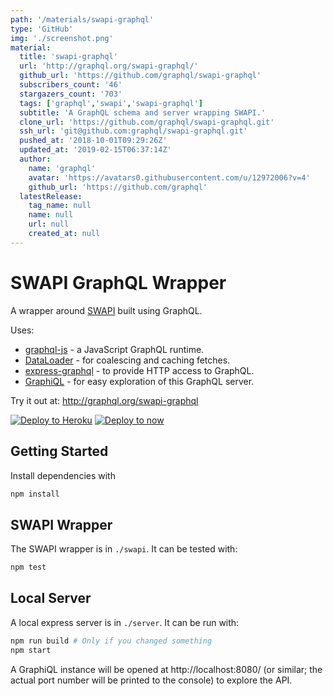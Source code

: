 ```yaml
---
path: '/materials/swapi-graphql'
type: 'GitHub'
img: './screenshot.png'
material:
  title: 'swapi-graphql'
  url: 'http://graphql.org/swapi-graphql/'
  github_url: 'https://github.com/graphql/swapi-graphql'
  subscribers_count: '46'
  stargazers_count: '703'
  tags: ['graphql','swapi','swapi-graphql']
  subtitle: 'A GraphQL schema and server wrapping SWAPI.'
  clone_url: 'https://github.com/graphql/swapi-graphql.git'
  ssh_url: 'git@github.com:graphql/swapi-graphql.git'
  pushed_at: '2018-10-01T09:29:26Z'
  updated_at: '2019-02-15T06:37:14Z'
  author:
    name: 'graphql'
    avatar: 'https://avatars0.githubusercontent.com/u/12972006?v=4'
    github_url: 'https://github.com/graphql'
  latestRelease:
    tag_name: null
    name: null
    url: null
    created_at: null
---
```

SWAPI GraphQL Wrapper
=====================

A wrapper around [SWAPI](http://swapi.co) built using GraphQL.

Uses:

* [graphql-js](https://github.com/graphql/graphql-js) - a JavaScript GraphQL runtime.
* [DataLoader](https://github.com/facebook/dataloader) - for coalescing and caching fetches.
* [express-graphql](https://github.com/graphql/express-graphql) - to provide HTTP access to GraphQL.
* [GraphiQL](https://github.com/graphql/graphiql) - for easy exploration of this GraphQL server.

Try it out at: http://graphql.org/swapi-graphql

[![Deploy to Heroku](https://www.herokucdn.com/deploy/button.svg)](https://heroku.com/deploy)
[![Deploy to now](https://deploy.now.sh/static/button.svg)](https://deploy.now.sh/?repo=https://github.com/graphql/swapi-graphql)

## Getting Started

Install dependencies with

```sh
npm install
```

## SWAPI Wrapper

The SWAPI wrapper is in `./swapi`. It can be tested with:

```sh
npm test
```

## Local Server

A local express server is in `./server`. It can be run with:

```sh
npm run build # Only if you changed something
npm start
```

A GraphiQL instance will be opened at http://localhost:8080/ (or similar; the actual port number will be printed to the console) to explore the API.
